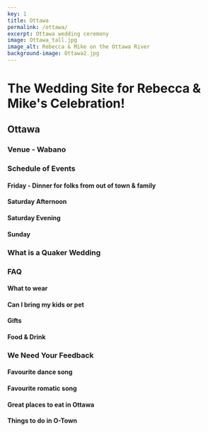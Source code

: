 ```yaml
---
key: 1
title: Ottawa
permalink: /ottawa/
excerpt: Ottawa wedding ceremony
image: Ottawa_tall.jpg
image_alt: Rebecca & Mike on the Ottawa River
background-image: Ottawa2.jpg
---
```


# The Wedding Site for Rebecca &amp; Mike's Celebration!

## Ottawa

### Venue - Wabano

### Schedule of Events

#### Friday - Dinner for folks from out of town & family

#### Saturday Afternoon

#### Saturday Evening

#### Sunday

### What is a Quaker Wedding

### FAQ

#### What to wear

#### Can I bring my kids or pet

#### Gifts

#### Food & Drink

### We Need Your Feedback

#### Favourite dance song

#### Favourite romatic song

#### Great places to eat in Ottawa

#### Things to do in O-Town



